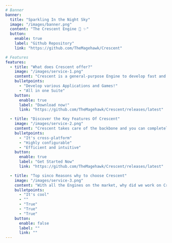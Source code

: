 ```yaml
---
# Banner
banner:
  title: "Sparkling In the Night Sky"
  image: "/images/banner.png"
  content: "The Crescent Engine 🌙 ✨"
  button:
    enable: true
    label: "Github Repository"
    link: "https://github.com/TheMagehawk/Crescent"

# Features
features:
  - title: "What does Crescent offer?"
    image: "/images/service-1.png"
    content: "Crescent is a general-purpose Engine to develop fast and efficient Applications in a cross-platform fashion. Especially Games and computationally intensive workloads profit from its performance gains!"
    bulletpoints:
      - "Develop various Applications and Games!"
      - "All in one Suite"
    button:
      enable: true
      label: "Download now!"
      link: "https://github.com/TheMagehawk/Crescent/releases/latest"

  - title: "Discover the Key Features Of Crescent"
    image: "/images/service-2.png"
    content: "Crescent takes care of the backbone and you can completely focus on letting your creativity go wild! Here are some of Crescent's key features:"
    bulletpoints:
      - "It's cross-platform"
      - "Highly configurable"
      - "Efficient and intuitive"
    button:
      enable: true
      label: "Get Started Now"
      link: "https://github.com/TheMagehawk/Crescent/releases/latest"

  - title: "Top sinco Reasons why to choose Crescent"
    image: "/images/service-3.png"
    content: "With all the Engines on the market, why did we work on Crescent? Main Reason: I wanted to work on a larger project with high complexicity and high reward. Here are five reasons why it's such an amazing idea:"
    bulletpoints:
      - "It's cool"
      - ""
      - "True"
      - "True"
      - "True"
    button:
      enable: false
      label: ""
      link: ""
---
```

